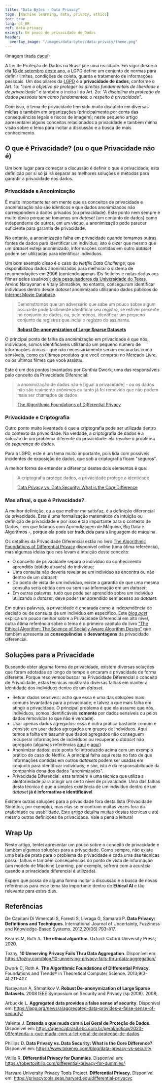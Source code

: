 ```yaml
---
title: "Data Bytes - Data Privacy"
tags: [machine learning, data, privacy, ethics]
toc: true
lang: pt_BR
ref: data-privacy
excerpt: Um pouco de privacidade de Dados
header:
  overlay_image: "/images/data-bytes/data-privacy/theme.png"
---
```


(Imagem tirada [daqui](https://www.bigcommerce.com/blog/consumer-data-privacy/))

A Lei de Proteção de Dados no Brasil já é uma realidade. Em vigor desde o dia [18 de setembro deste ano](https://agenciabrasil.ebc.com.br/geral/noticia/2020-09/entenda-o-que-muda-com-a-lei-geral-de-protecao-de-dados), a LGPD define um conjunto de normas para definir limites, condições de coleta, guarda e tratamento de informações pessoais. Um dos pilares da [LGPD](http://www.planalto.gov.br/ccivil_03/_ato2015-2018/2018/lei/L13709.htm) é a **privacidade de dados**, conforme o Art. 1o: *"com o objetivo de proteger os direitos fundamentais de liberdade e de privacidade"* e também o inciso I do Art. 2o: *"A disciplina da proteção de dados pessoais tem como fundamentos: o respeito à privacidade"*.

Com isso, o tema de privacidade tem sido muito discutido em diversas mídias e também em organizações (principalmente por conta das consequências legais e riscos de imagem); neste pequeno artigo apresentarei alguns conceitos relacionados a privacidade e também minha visão sobre o tema para incitar a discussão e a busca de mais conhecimento.

## O que é Privacidade? (ou o que Privacidade não é)

Um bom lugar para começar a discussão é definir o que é privacidade; esta definição por si só já irá separar as melhores soluções e métodos para garantir a privacidade nos dados.

### Privacidade e Anonimização

É muito importante ter em mente que os conceitos de privacidade e anonimização não são idênticos e que dados anonimizados não correspondem à dados privados (ou privacidade). Este ponto nem sempre é muito óbvio porque se tomamos um *dataset* (um conjunto de dados) como independente de outros, em um vácuo, a anonimização pode parecer suficiente para garantia de privacidade.

No entanto, a anonimização falha em privacidade quando tomamos outras fontes de dados para identificar um indivíduo; isto é dizer que mesmo que um *dataset* esteja anonimizado, informações contidas em outro *dataset* podem ser utilizadas para identificar indivíduos.

Um bom exemplo disso é o caso do *Netflix Data Challenge*, que disponibilizou dados anonimizados para melhorar o sistema de recomendações em 2006 (contendo apenas IDs fictícios e notas dadas aos filmes pelos usuários); [dois pesquisadores da Universidade do Texas](https://www.cs.cornell.edu/~shmat/shmat_oak08netflix.pdf), Arvind Narayanan e Vitaly Shmatikov, no entanto, conseguiram identificar indivíduos dentro desde *dataset* anonimizado utilizando dados públicos do [Internet Movie Database](http://www.imdb.com/).

> Demonstramos que um adversário que sabe um pouco sobre algum assinante pode facilmente identificar seu registro, se estiver presente no conjunto de dados, ou, pelo menos, identificar um pequeno conjunto de registros que inclui o registro do assinante.
>
> [**Robust De-anonymization of Large Sparse Datasets**](https://www.cs.cornell.edu/~shmat/shmat_oak08netflix.pdf)

O principal ponto de falha da anonimização em privacidade é que nós, indíviduos, somos identificáveis utilizando um pequeno número de informações únicas -   que não necessariamente seriam encaradas como sensíveis, como os últimos produtos que você comprou no Mercado Livre, ou os últimos filmes que você assistiu.

Este é um dos pontos levantados por Cynthia Dwork, uma das responsáveis pelo conceito da Privacidade Diferencial:

> a anonimização de dados não é [igual a privacidade] - ou os dados não são realmente anônimos ou tanto já foi removido que não podem mais ser chamados de dados
>
> [The Algorithmic Foundations of Differential Privacy](https://www.cis.upenn.edu/~aaroth/Papers/privacybook.pdf)

### Privacidade e Criptografia

Outro ponto muito levantado é que a criptografia pode ser utilizada dentro do contexto da privacidade. Na verdade, a criptografia de dados é a solução de um problema diferente da privacidade: ela resolve o problema de *segurança do dados*.

Para a LGPD, este é um tema muito importante, pois lida com possíveis incidentes de exposição de dados, que sob a criptografia ficam "seguros".

A melhor forma de entender a diferença destes dois elementos é que:

> A criptografia protege dados, a privacidade protege a identidade
>
> [Data Privacy vs. Data Security: What is the Core Difference](https://www.tokenex.com/blog/data-privacy-vs-security)

### Mas afinal, o que é Privacidade?

A melhor definição, ou a que melhor me satisfaz, é a definição diferencial de privacidade. Esta é uma formalização matemática da intuição ou definição de privacidade e por isso é tão importante para o contexto de Dados - em que lidamos com Aprendizagem de Máquina, Big Data e Algoritmos -, porque ela pode ser traduzida para a linguagem de máquina.

Os detalhes da Privacidade Diferencial estão no livro [The Algorithmic Foundations of Differential Privacy](https://www.cis.upenn.edu/~aaroth/Papers/privacybook.pdf) disponível online (uma ótima referência), mas algumas ideias que nos levam a intuição deste conceito:

- O conceito de privacidade separa o indivíduo do conhecimento aprendido (obtido através) do indíviduo;
- Uma consulta não deveria revelar se um indivíduo se encontra ou não dentro de um *dataset*;
- Do ponto de vista de um indivíduo, existe a garantia de que uma mesma consulta seria obtida com ou sem sua informação em um *dataset*;
- Em outras palavras, tudo que pode ser aprendido sobre um indivíduo utilizando o *dataset*, deve poder ser aprendido sem acesso ao *dataset*.

Em outras palavras, a privacidade é encarada como a independência de decisão ou de consulta de um indivíduo em específico. Este *[blog post](https://robertovitillo.com/differential-privacy-for-dummies/)* explica um pouco melhor sobre a Privacidade Diferencial em alto nível, outra ótima referência sobre o tema é o primeiro capítulo do livro ["The Ethical Algorithm: The Science of Socially Aware Algorithm Design"](https://www.amazon.com/Ethical-Algorithm-Science-Socially-Design/dp/0190948205) que também apresenta as **consequências** e **desvantagens** da privacidade diferencial.

## Soluções para a Privacidade

Buscando obter alguma forma de privacidade, existem diversas soluções que foram adotadas ao longo do tempo e encaram a privacidade de forma diferente. Porque resolvemos buscar na Privacidade Diferencial o conceito de Privacidade, estas técnicas mostrarão diversas falhas em manter a identidade dos indíviduos dentro de um *dataset*.

- Retirar dados sensíveis: acho que essa é uma das soluções mais comuns levantadas para a privacidade; e talvez a que mais falha em atingir a privacidade. O principal problema é que ela assume que nós, indíviduos, somos identificáveis **somente** por dados sensíveis ou pelos dados removidos (o que não é verdade).
- Usar apenas dados agregados: essa é outra prática bastante comum e consiste em usar dados agregados em grupos de indivíduos. Aqui temos a falha em assumir que dados agregados não conseguem recuperar informações de indivíduos ou recuperar o *dataset* não agregado (algumas referências [aqui](https://iapp.org/news/a/aggregated-data-provides-a-false-sense-of-security/) e [aqui](https://tozny.com/blog/10-unnerving-privacy-fails-thru-data-aggregation/))
- Anonimizar dados: este ponto foi introduzido acima com um exemplo prático do caso do Netflix. A principal falha aqui resta no fato de que informações contidas em outros *datasets* podem ser usadas em conjunto para identificar indivíduos; e sim, isto é da responsabilidade da companhia dona dos dados "anonimizados".
- Privacidade Diferencial: esta também é uma técnica que utiliza a aleatoriedade para atingir um certo nível de privacidade. Uma das falhas desta técnica é que a simples existência de um indivíduo dentro de um *dataset* **já é informativa e identificável**.

Existem outras soluções para a privacidade fora desta lista (Privacidade Sintética, por exemplo), mas elas se encontram muitas vezes fora da praticidade ou usabilidade. [Este artigo](https://pdfs.semanticscholar.org/7c6a/bddbd791dddd281c5764dbe859c55ba2e019.pdf?_ga=2.170032995.299723572.1604518308-1165209624.1601912032) detalha muitas destas técnicas e até mesmo outras definições de privacidade. Vale a pena a leitura!

## Wrap Up

Neste artigo, tentei apresentar um pouco sobre o conceito de privacidade e também algumas soluções para a privacidade. Como sempre, não existe uma bala de prata para o problema da privacidade e cada uma das técnicas possui falhas e também consequências do ponto de vista de informação (um modelo de Machine Learning, por exemplo, sofrerá com a acurácia quando a privacidade diferencial é utilizada).

Espero que possa de alguma forma incitar a discussão e a busca de novas referências para esse tema tão importante dentro de **Ethical AI** e tão relevante para estes dias.

## Referências

De Capitani Di Vimercati S, Foresti S, Livraga G, Samarati P. **Data Privacy: Definitions and Techniques**. International Journal of Uncertainty, Fuzziness and Knowledge-Based Systems. 2012;20(06):793-817.

Kearns M, Roth A. **The ethical algorithm**. Oxford: Oxford University Press; 2020.

Tozny. **10 Unnerving Privacy Fails Thru Data Aggregation**. Disponível em: https://tozny.com/blog/10-unnerving-privacy-fails-thru-data-aggregation/

Dwork C, Roth A. **The Algorithmic Foundations of Differential Privacy**. Foundations and Trends® in Theoretical Computer Science. 2013;9(3-4):211-407.

Narayanan A, Shmatikov V. **Robust De-anonymization of Large Sparse Datasets**. 2008 IEEE Symposium on Security and Privacy (sp 2008). 2008;.

Arbuckle L. **Aggregated data provides a false sense of security**. Disponível em: https://iapp.org/news/a/aggregated-data-provides-a-false-sense-of-security/

Valente J. **Entenda o que muda com a Lei Geral de Proteção de Dados**. Disponível em: https://agenciabrasil.ebc.com.br/geral/noticia/2020-09/entenda-o-que-muda-com-a-lei-geral-de-protecao-de-dados

Phillips D. **Data Privacy vs. Data Security: What is the Core Difference?**. Disponível em: https://www.tokenex.com/blog/data-privacy-vs-security

Vitillo R. **Differential Privacy for Dummies**. Disponível em: https://robertovitillo.com/differential-privacy-for-dummies/

Harvard University Privacy Tools Project. **Differential Privacy.** Disponível em: https://privacytools.seas.harvard.edu/differential-privacyc
